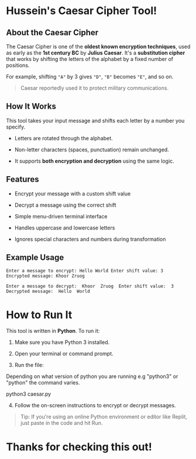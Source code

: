 # Hussein's Caesar Cipher Tool!

## About the Caesar Cipher

The Caesar Cipher is one of the **oldest known encryption techniques**, used as early as the **1st century BC** by **Julius Caesar**. It's a **substitution cipher** that works by shifting the letters of the alphabet by a fixed number of positions.

For example, shifting `"A"` by 3 gives `"D"`, `"B"` becomes `"E"`, and so on.

> Caesar reportedly used it to protect military communications.

## How It Works

This tool takes your input message and shifts each letter by a number you specify.

-   Letters are rotated through the alphabet.
    
-   Non-letter characters (spaces, punctuation) remain unchanged.
    
-   It supports **both encryption and decryption** using the same logic.
    

## Features

-   Encrypt your message with a custom shift value
    
-   Decrypt a message using the correct shift
    
-   Simple menu-driven terminal interface
    
-   Handles uppercase and lowercase letters
    
-   Ignores special characters and numbers during transformation
    

## Example Usage

`Enter a message to encrypt: Hello World
Enter shift value: 3  Encrypted message: Khoor Zruog` 

`Enter a message to decrypt:  Khoor  Zruog  Enter shift value:  3  Decrypted message:  Hello  World` 

# How to Run It

This tool is written in **Python**. To run it:

1.  Make sure you have Python 3 installed.
    
2.  Open your terminal or command prompt.
    
3.  Run the file:
    
  Depending on what version of python you are running e.g "python3" or "python" the command varies.

  python3 caesar.py

    
4.  Follow the on-screen instructions to encrypt or decrypt messages.
    
> Tip: If you're using an online Python environment or editor like Replit, just paste in the code and hit Run.
    
# Thanks for checking this out!
